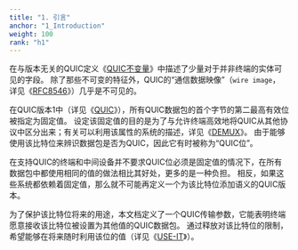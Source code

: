 ```yaml
---
title: "1. 引言"
anchor: "1_Introduction"
weight: 100
rank: "h1"
---
```


在与版本无关的QUIC定义《[QUIC不变量]()》中描述了少量对于并非终端的实体可见的字段。
除了那些不可变的特征外，QUIC的“通信数据映像”（`wire image`， 详见《[RFC8546]()》）几乎是不可见的。

在QUIC版本1中（详见《[QUIC]()》），所有QUIC数据包的首个字节的第二最高有效位被指定为固定值。
设定该固定值的目的是为了与允许终端高效地将QUIC从其他协议中区分出来；有关可以利用该属性的系统的描述，详见《[DEMUX]()》。
由于能够使用该比特位来辨识数据包是否为QUIC，因此它有时被称为“QUIC位”。

在支持QUIC的终端和中间设备并不要求QUIC位必须是固定值的情况下，在所有数据包中都使用相同的值的做法相比其好处，更多的是一种负担。
相反，如果这些系统都依赖着固定值，那么就不可能再定义一个为该比特位添加语义的QUIC版本。

为了保护该比特位将来的用途，本文档定义了一个QUIC传输参数，它能表明终端愿意接收该比特位被设置为其他值的QUIC数据包。
通过释放对该比特位的限制，希望能够在将来随时利用该位的值（详见《[USE-IT]()》）。
